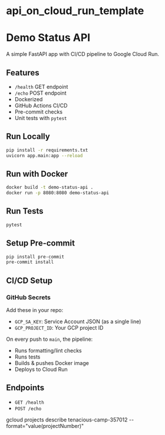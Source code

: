 # api_on_cloud_run_template

# Demo Status API

A simple FastAPI app with CI/CD pipeline to Google Cloud Run.

## Features
- `/health` GET endpoint
- `/echo` POST endpoint
- Dockerized
- GitHub Actions CI/CD
- Pre-commit checks
- Unit tests with `pytest`

## Run Locally
```bash
pip install -r requirements.txt
uvicorn app.main:app --reload
```

## Run with Docker
```bash
docker build -t demo-status-api .
docker run -p 8080:8080 demo-status-api
```

## Run Tests
```bash
pytest
```

## Setup Pre-commit
```bash
pip install pre-commit
pre-commit install
```

## CI/CD Setup
### GitHub Secrets
Add these in your repo:
- `GCP_SA_KEY`: Service Account JSON (as a single line)
- `GCP_PROJECT_ID`: Your GCP project ID

On every push to `main`, the pipeline:
- Runs formatting/lint checks
- Runs tests
- Builds & pushes Docker image
- Deploys to Cloud Run

## Endpoints
- `GET /health`
- `POST /echo`


gcloud projects describe tenacious-camp-357012 --format="value(projectNumber)"
